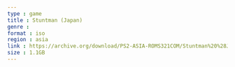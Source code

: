 ```yaml
---
type : game
title : Stuntman (Japan)
genre : 
format : iso
region : asia
link : https://archive.org/download/PS2-ASIA-ROMS321COM/Stuntman%20%28Japan%29.7z
size : 1.1GB
---
```

